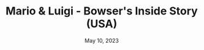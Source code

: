 ---
layout: nds
title: "Mario & Luigi - Bowser's Inside Story (USA)"
categories:
 - approved
 - nds
 - universal
 - safe
tags:
- rpg
- mario & luigi
date: May 10, 2023
permalink: /games/m&l-bowser-story/play/details
publisher: Nintendo
id: m&l-bowser-story
---